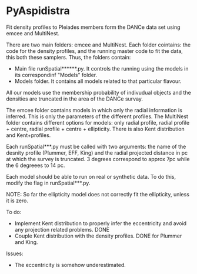 # PyAspidistra
Fit density profiles to Pleiades members form the DANCe data set using emcee and MultiNest.

There are two main folders: emcee and MultiNest. Each folder cointains: the code for the density profiles, 
and the running master code to fit the data, this both these samplers. Thus, the folders contain:

* Main file runSpatial******.py. It controls the running using the models in its correspondinf "Models" folder.
* Models folder. It contains all models related to that particular flavour.

All our models use the membership probability of indivudual objects and the densities are truncated in the area of 
the DANCe survay.

The emcee folder contains models in which only the radial information is inferred. This is only the parameters of the different profiles.
The MultiNest folder contains different options for models: only radial profile, radial profile + centre, radial profile + centre + ellipticity. There is also Kent distribution and Kent+profiles.

Each runSpatial***.py must be called with two arguments: the name of the desnity profile (Plummer, EFF, King) and the radial projected distance in pc at which the 
survey is truncated. 3 degrees correspond to approx 7pc while the 6 degreees to 14 pc.

Each model should be able to run on real or synthetic data. To do this, modify the flag in runSpatial***.py.

NOTE: So far the ellipticity model does not correctly fit the ellipticity, unless it is zero.

To do:

* Implement Kent distribution to properly infer the eccentricity and avoid any projection related problems. DONE
* Couple Kent distribution with the density profiles. DONE for Plummer and King.

Issues:

* The eccentricity is somehow underestimated.
